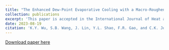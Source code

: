 ```yaml
---
title: "The Enhanced Dew-Point Evaporative Cooling with a Macro-Roughened Structure"
collection: publications
excerpt: 'This paper is accepted in the International Journal of Heat and Mass Transfer '
date: 2023-08-19
citation: 'K.Y. Wu, S.B. Wang, J. Lin, Y.L. Shao, F.R. Gao, and C.K. Jon. The enhance dew-point evaporative cooling with a macro-roughened strucutre, International Journal of Heat and Mass Transfer 219, 124898 (2024)'
---
```

[Download paper here](https://papers.ssrn.com/sol3/papers.cfm?abstract_id=4540188)
